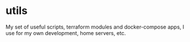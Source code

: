 # utils
My set of useful scripts, terraform modules and docker-compose apps, I use for my own development, home servers, etc.
